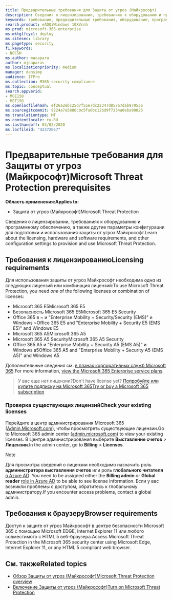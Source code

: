 ```yaml
---
title: Предварительные требования для Защиты от угроз (Майкрософт)
description: Сведения о лицензировании, требованиях к оборудованию и программному обеспечению, а также других параметрах конфигурации Защиты от угроз (Майкрософт)
keywords: требования, предварительные требования, оборудование, программное обеспечение, браузер, MTP, M365, лицензия,, A5, A5, EMS, покупка
search.product: eADQiWindows 10XVcnh
ms.prod: microsoft-365-enterprise
ms.mktglfcycl: deploy
ms.sitesec: library
ms.pagetype: security
f1.keywords:
- NOCSH
ms.author: macapara
author: mjcaparas
ms.localizationpriority: medium
manager: dansimp
audience: ITPro
ms.collection: M365-security-compliance
ms.topic: conceptual
search.appverid:
- MOE150
- MET150
ms.openlocfilehash: ef26a2ebc25d7f55e7dc22347d85767dab970536
ms.sourcegitcommit: 9224a7a5886c0c5fa0bc12bd9f7234a0eba90023
ms.translationtype: MT
ms.contentlocale: ru-RU
ms.lasthandoff: 03/02/2020
ms.locfileid: "42372057"
---
```

# <a name="microsoft-threat-protection-prerequisites"></a><span data-ttu-id="f7517-104">Предварительные требования для Защиты от угроз (Майкрософт)</span><span class="sxs-lookup"><span data-stu-id="f7517-104">Microsoft Threat Protection prerequisites</span></span>

<span data-ttu-id="f7517-105">**Область применения:**</span><span class="sxs-lookup"><span data-stu-id="f7517-105">**Applies to:**</span></span>
- <span data-ttu-id="f7517-106">Защита от угроз (Майкрософт)</span><span class="sxs-lookup"><span data-stu-id="f7517-106">Microsoft Threat Protection</span></span>

<span data-ttu-id="f7517-107">Сведения о лицензировании, требованиях к оборудованию и программному обеспечению, а также другие параметры конфигурации для подготовки и использования защиты от угроз Майкрософт.</span><span class="sxs-lookup"><span data-stu-id="f7517-107">Learn about the licensing, hardware and software requirements, and other configuration settings to provision and use Microsoft Threat Protection.</span></span>

## <a name="licensing-requirements"></a><span data-ttu-id="f7517-108">Требования к лицензированию</span><span class="sxs-lookup"><span data-stu-id="f7517-108">Licensing requirements</span></span>
<span data-ttu-id="f7517-109">Для использования защиты от угроз Майкрософт необходима *одна* из следующих лицензий или комбинация лицензий:</span><span class="sxs-lookup"><span data-stu-id="f7517-109">To use Microsoft Threat Protection, you need *one* of the following licenses or combination of licenses:</span></span>

- <span data-ttu-id="f7517-110">Microsoft 365 E5</span><span class="sxs-lookup"><span data-stu-id="f7517-110">Microsoft 365 E5</span></span>
- <span data-ttu-id="f7517-111">Безопасность Microsoft 365 E5</span><span class="sxs-lookup"><span data-stu-id="f7517-111">Microsoft 365 E5 Security</span></span>
- <span data-ttu-id="f7517-112">Office 365 в ~ и "Enterprise Mobility + Security/Security (EMS)" и Windows ~</span><span class="sxs-lookup"><span data-stu-id="f7517-112">Office 365 E5 and "Enterprise Mobility + Security E5 (EMS E5)" and Windows E5</span></span>
- <span data-ttu-id="f7517-113">Microsoft 365 A5</span><span class="sxs-lookup"><span data-stu-id="f7517-113">Microsoft 365 A5</span></span>
- <span data-ttu-id="f7517-114">Microsoft 365 A5 Security</span><span class="sxs-lookup"><span data-stu-id="f7517-114">Microsoft 365 A5 Security</span></span>
- <span data-ttu-id="f7517-115">Office 365 A5 и "Enterprise Mobility + Security A5 (EMS A5)" и Windows a5</span><span class="sxs-lookup"><span data-stu-id="f7517-115">Office 365 A5 and "Enterprise Mobility + Security A5 (EMS A5)" and Windows A5</span></span>

<span data-ttu-id="f7517-116">Дополнительные сведения см. [в планах корпоративных служб Microsoft 365](https://www.microsoft.com/licensing/product-licensing/microsoft-365-enterprise).</span><span class="sxs-lookup"><span data-stu-id="f7517-116">For more information, [view the Microsoft 365 Enterprise service plans](https://www.microsoft.com/licensing/product-licensing/microsoft-365-enterprise).</span></span>

> <span data-ttu-id="f7517-117">У вас еще нет лицензии?</span><span class="sxs-lookup"><span data-stu-id="f7517-117">Don't have license yet?</span></span> [<span data-ttu-id="f7517-118">Попробуйте или купите подписку на Microsoft 365</span><span class="sxs-lookup"><span data-stu-id="f7517-118">Try or buy a Microsoft 365 subscription</span></span>](https://docs.microsoft.com/microsoft-365/commerce/try-or-buy-microsoft-365?view=o365-worldwide)

### <a name="check-your-existing--licenses"></a><span data-ttu-id="f7517-119">Проверка существующих лицензий</span><span class="sxs-lookup"><span data-stu-id="f7517-119">Check your existing  licenses</span></span>
<span data-ttu-id="f7517-120">Перейдите в центр администрирования Microsoft 365 ([Admin.Microsoft.com](https://admin.microsoft.com/)), чтобы просмотреть существующие лицензии.</span><span class="sxs-lookup"><span data-stu-id="f7517-120">Go to Microsoft 365 admin center ([admin.microsoft.com](https://admin.microsoft.com/)) to view your existing licenses.</span></span> <span data-ttu-id="f7517-121">В Центре администрирования выберите **Выставление счетов** > **Лицензии**.</span><span class="sxs-lookup"><span data-stu-id="f7517-121">In the admin center, go to **Billing** > **Licenses**.</span></span>

>[!NOTE]
> <span data-ttu-id="f7517-122">Для просмотра сведений о лицензии необходимо назначить роль **администратора выставления счетов** или роль **глобального читателя** [в Azure AD](https://docs.microsoft.com/azure/active-directory/users-groups-roles/directory-assign-admin-roles#available-roles) .</span><span class="sxs-lookup"><span data-stu-id="f7517-122">You need to be assigned either the **Billing admin** or **Global reader** [role in Azure AD](https://docs.microsoft.com/azure/active-directory/users-groups-roles/directory-assign-admin-roles#available-roles) to be able to see license information.</span></span> <span data-ttu-id="f7517-123">Если у вас возникли проблемы с доступом, обратитесь к глобальному администратору.</span><span class="sxs-lookup"><span data-stu-id="f7517-123">If you encounter access problems, contact a global admin.</span></span>

## <a name="browser-requirements"></a><span data-ttu-id="f7517-124">Требования к браузеру</span><span class="sxs-lookup"><span data-stu-id="f7517-124">Browser requirements</span></span>
<span data-ttu-id="f7517-125">Доступ к защите от угроз Майкрософт в центре безопасности Microsoft 365 с помощью Microsoft EDGE, Internet Explorer 11 или любого совместимого с HTML 5 веб-браузера.</span><span class="sxs-lookup"><span data-stu-id="f7517-125">Access Microsoft Threat Protection in the Microsoft 365 security center using Microsoft Edge, Internet Explorer 11, or any HTML 5 compliant web browser.</span></span>

## <a name="related-topics"></a><span data-ttu-id="f7517-126">См. также</span><span class="sxs-lookup"><span data-stu-id="f7517-126">Related topics</span></span>
- [<span data-ttu-id="f7517-127">Обзор Защиты от угроз (Майкрософт)</span><span class="sxs-lookup"><span data-stu-id="f7517-127">Microsoft Threat Protection overview</span></span>](microsoft-threat-protection.md)
- [<span data-ttu-id="f7517-128">Включение Защиты от угроз (Майкрософт)</span><span class="sxs-lookup"><span data-stu-id="f7517-128">Turn on Microsoft Threat Protection</span></span>](mtp-enable.md)
